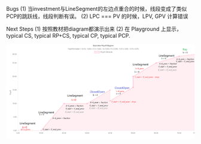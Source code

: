 Bugs
(1) 当investment与LineSegment的左边点重合的时候，线段变成了类似PCP的跳跃线，线段判断有误。
(2) LPC === PV 的时候，LPV, GPV 计算错误

Next Steps
(1) 按照教材把diagram都演示出来
(2) 在 Playground 上显示，typical CS, typical RP+CS, typical CP, typical PCP.

![img.png](img.png)